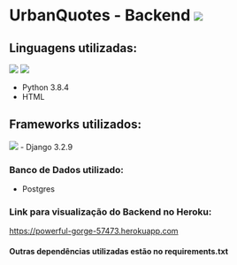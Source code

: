 # UrbanQuotes - Backend <img src="https://img.shields.io/static/v1?label=Projeto2&message=Finalizado&color=success&style=flat-square&logo=ghost"/>

## Linguagens utilizadas:
<img src="https://img.shields.io/static/v1?label=Code&message=Python 3.8.4&color=informational&style=plastic"/> <img src="https://img.shields.io/static/v1?label=Code&message=HTML&color=important&style=plastic"/>
- Python 3.8.4
- HTML

## Frameworks utilizados: 
<img src="https://img.shields.io/static/v1?label=Framework&message=Django 3.2.9&color=yellow&style=plastic"/>
- Django 3.2.9 

### Banco de Dados utilizado:
- Postgres 

### Link para visualização do Backend no Heroku:
https://powerful-gorge-57473.herokuapp.com

#### Outras dependências utilizadas estão no requirements.txt
